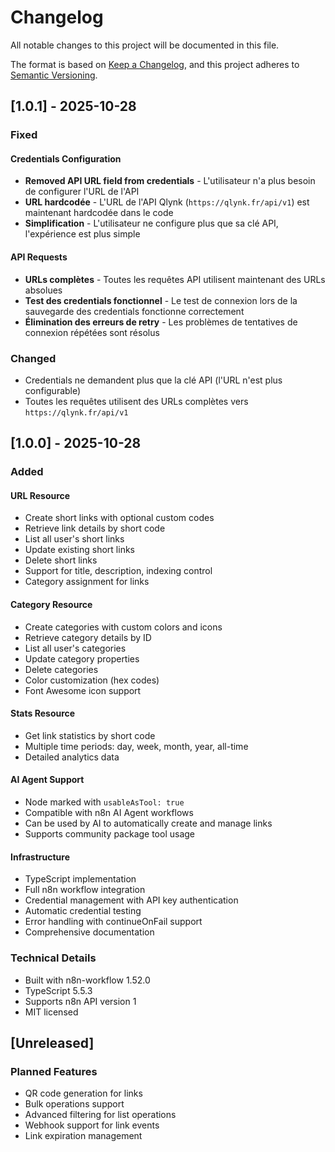 # Changelog

All notable changes to this project will be documented in this file.

The format is based on [Keep a Changelog](https://keepachangelog.com/en/1.0.0/),
and this project adheres to [Semantic Versioning](https://semver.org/spec/v2.0.0.html).

## [1.0.1] - 2025-10-28

### Fixed

#### Credentials Configuration
- **Removed API URL field from credentials** - L'utilisateur n'a plus besoin de configurer l'URL de l'API
- **URL hardcodée** - L'URL de l'API Qlynk (`https://qlynk.fr/api/v1`) est maintenant hardcodée dans le code
- **Simplification** - L'utilisateur ne configure plus que sa clé API, l'expérience est plus simple

#### API Requests
- **URLs complètes** - Toutes les requêtes API utilisent maintenant des URLs absolues
- **Test des credentials fonctionnel** - Le test de connexion lors de la sauvegarde des credentials fonctionne correctement
- **Élimination des erreurs de retry** - Les problèmes de tentatives de connexion répétées sont résolus

### Changed
- Credentials ne demandent plus que la clé API (l'URL n'est plus configurable)
- Toutes les requêtes utilisent des URLs complètes vers `https://qlynk.fr/api/v1`

## [1.0.0] - 2025-10-28

### Added

#### URL Resource
- Create short links with optional custom codes
- Retrieve link details by short code
- List all user's short links
- Update existing short links
- Delete short links
- Support for title, description, indexing control
- Category assignment for links

#### Category Resource
- Create categories with custom colors and icons
- Retrieve category details by ID
- List all user's categories
- Update category properties
- Delete categories
- Color customization (hex codes)
- Font Awesome icon support

#### Stats Resource
- Get link statistics by short code
- Multiple time periods: day, week, month, year, all-time
- Detailed analytics data

#### AI Agent Support
- Node marked with `usableAsTool: true`
- Compatible with n8n AI Agent workflows
- Can be used by AI to automatically create and manage links
- Supports community package tool usage

#### Infrastructure
- TypeScript implementation
- Full n8n workflow integration
- Credential management with API key authentication
- Automatic credential testing
- Error handling with continueOnFail support
- Comprehensive documentation

### Technical Details
- Built with n8n-workflow 1.52.0
- TypeScript 5.5.3
- Supports n8n API version 1
- MIT licensed

## [Unreleased]

### Planned Features
- QR code generation for links
- Bulk operations support
- Advanced filtering for list operations
- Webhook support for link events
- Link expiration management
